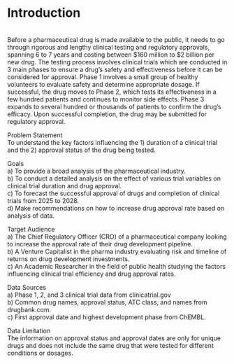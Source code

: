 <h1> Introduction </h1> <br>
Before a pharmaceutical drug is made available to the public, it needs to go through rigorous and lengthy clinical testing and regulatory approvals, spanning 6 to 7 years and costing between $160 million to $2 billion per new drug. The testing process involves clinical trials which are conducted in 3 main phases to ensure a drug’s safety and effectiveness before it can be considered for approval. Phase 1 involves a small group of healthy volunteers to evaluate safety and determine appropriate dosage. If successful, the drug moves to Phase 2, which tests its effectiveness in a few hundred patients and continues to monitor side effects. Phase 3 expands to several hundred or thousands of patients to confirm the drug’s efficacy. Upon successful completion, the drug may be submitted for regulatory approval.

Problem Statement <br>
To understand the key factors influencing the 1) duration of a clinical trial and the 2) approval status of the drug being tested. <br>

Goals <br>
a)	To provide a broad analysis of the pharmaceutical industry. <br> 
b)	To conduct a detailed analysis on the effect of various trial variables on clinical trial duration and drug approval. <br> 
c)	To forecast the successful approval of drugs and completion of clinical trials from 2025 to 2028. <br>
d)	Make recommendations on how to increase drug approval rate based on analysis of data. <br>

Target Audience <br>
a)	The Chief Regulatory Officer (CRO) of a pharmaceutical company looking to increase the approval rate of their drug development pipeline. <br>
b)	A Venture Capitalist in the pharma industry evaluating risk and timeline of returns on drug development investments. <br>
c)	An Academic Researcher in the field of public health studying the factors influencing clinical trial efficiency and drug approval rates. <br>

Data Sources <br>
a)	Phase 1, 2, and 3 clinical trial data from clinicatrial.gov <br>
b)	Common drug names, approval status, ATC class, and names from drugbank.com. <br>
c)	First approval date and highest development phase from ChEMBL. <br>

Data Limitation <br>
The information on approval status and approval dates are only for unique drugs and does not include the same drug that were tested for different conditions or dosages.

